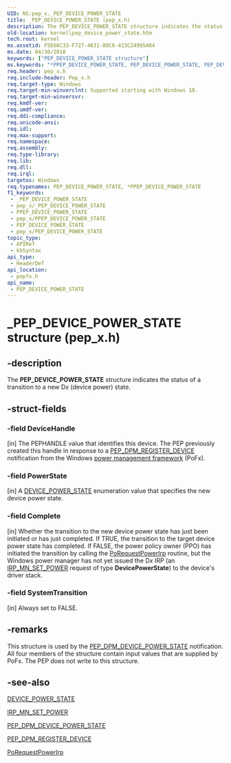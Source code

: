 ```yaml
---
UID: NS:pep_x._PEP_DEVICE_POWER_STATE
title: _PEP_DEVICE_POWER_STATE (pep_x.h)
description: The PEP_DEVICE_POWER_STATE structure indicates the status of a transition to a new Dx (device power) state.
old-location: kernel\pep_device_power_state.htm
tech.root: kernel
ms.assetid: F5E66C33-F727-4631-89C6-413C24995A04
ms.date: 04/30/2018
keywords: ["PEP_DEVICE_POWER_STATE structure"]
ms.keywords: "*PPEP_DEVICE_POWER_STATE, PEP_DEVICE_POWER_STATE, PEP_DEVICE_POWER_STATE structure [Kernel-Mode Driver Architecture], PPEP_DEVICE_POWER_STATE, PPEP_DEVICE_POWER_STATE structure pointer [Kernel-Mode Driver Architecture], _PEP_DEVICE_POWER_STATE, kernel.pep_device_power_state, pepfx/PEP_DEVICE_POWER_STATE, pepfx/PPEP_DEVICE_POWER_STATE"
req.header: pep_x.h
req.include-header: Pep_x.h
req.target-type: Windows
req.target-min-winverclnt: Supported starting with Windows 10.
req.target-min-winversvr: 
req.kmdf-ver: 
req.umdf-ver: 
req.ddi-compliance: 
req.unicode-ansi: 
req.idl: 
req.max-support: 
req.namespace: 
req.assembly: 
req.type-library: 
req.lib: 
req.dll: 
req.irql: 
targetos: Windows
req.typenames: PEP_DEVICE_POWER_STATE, *PPEP_DEVICE_POWER_STATE
f1_keywords:
 - _PEP_DEVICE_POWER_STATE
 - pep_x/_PEP_DEVICE_POWER_STATE
 - PPEP_DEVICE_POWER_STATE
 - pep_x/PPEP_DEVICE_POWER_STATE
 - PEP_DEVICE_POWER_STATE
 - pep_x/PEP_DEVICE_POWER_STATE
topic_type:
 - APIRef
 - kbSyntax
api_type:
 - HeaderDef
api_location:
 - pepfx.h
api_name:
 - PEP_DEVICE_POWER_STATE
---
```


# _PEP_DEVICE_POWER_STATE structure (pep_x.h)


## -description

The <b>PEP_DEVICE_POWER_STATE</b> structure indicates the status of a transition to a new D<i>x</i> (device power) state.

## -struct-fields

### -field DeviceHandle

[in] The PEPHANDLE value that identifies this device. The PEP previously created this handle in response to a <a href="https://docs.microsoft.com/windows-hardware/drivers/ddi/pepfx/ns-pepfx-_pep_register_crashdump_device">PEP_DPM_REGISTER_DEVICE</a> notification from the Windows <a href="https://docs.microsoft.com/windows-hardware/drivers/kernel/overview-of-the-power-management-framework">power management framework</a> (PoFx).

### -field PowerState

[in] A <a href="https://docs.microsoft.com/windows-hardware/drivers/ddi/wudfddi/ne-wudfddi-_device_power_state">DEVICE_POWER_STATE</a> enumeration value that specifies the new device power state.

### -field Complete

[in] Whether the transition to the new device power state has just been initiated or has just completed. If TRUE, the transition to the target device power state has completed. If FALSE, the power policy owner (PPO) has initiated the transition by calling the <a href="https://docs.microsoft.com/windows-hardware/drivers/ddi/wdm/nf-wdm-porequestpowerirp">PoRequestPowerIrp</a> routine, but the Windows power manager has not yet issued the D<i>x</i> IRP (an <a href="https://docs.microsoft.com/windows-hardware/drivers/kernel/irp-mn-set-power">IRP_MN_SET_POWER</a> request of type <b>DevicePowerState</b>) to the device's driver stack.

### -field SystemTransition

[in] Always set to FALSE.

## -remarks

This structure is used by the <a href="https://docs.microsoft.com/windows-hardware/drivers/kernel/using-peps-for-acpi-services">PEP_DPM_DEVICE_POWER_STATE</a> notification. All four members of the structure contain input values that are supplied by PoFx. The PEP does not write to this structure.

## -see-also

<a href="https://docs.microsoft.com/windows-hardware/drivers/ddi/wudfddi/ne-wudfddi-_device_power_state">DEVICE_POWER_STATE</a>



<a href="https://docs.microsoft.com/windows-hardware/drivers/kernel/irp-mn-set-power">IRP_MN_SET_POWER</a>



<a href="https://docs.microsoft.com/windows-hardware/drivers/kernel/using-peps-for-acpi-services">PEP_DPM_DEVICE_POWER_STATE</a>



<a href="https://docs.microsoft.com/windows-hardware/drivers/ddi/pepfx/ns-pepfx-_pep_register_crashdump_device">PEP_DPM_REGISTER_DEVICE</a>



<a href="https://docs.microsoft.com/windows-hardware/drivers/ddi/wdm/nf-wdm-porequestpowerirp">PoRequestPowerIrp</a>

